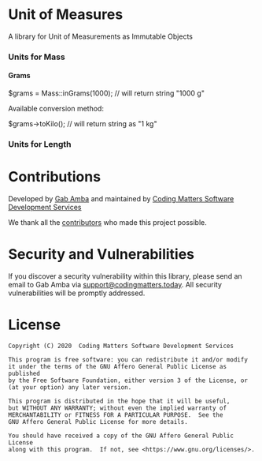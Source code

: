 # Unit of Measures
A library for Unit of Measurements as Immutable Objects

### Units for Mass
#### Grams
$grams = Mass::inGrams(1000); // will return string "1000 g"

Available conversion method:

$grams->toKilo(); // will return string as "1 kg"

### Units for Length

# Contributions
Developed by [Gab Amba](https://github.com/gabbydgab) and maintained by [Coding Matters Software Development Services]("https://codingmatters.today")

We thank all the [contributors](https://github.com/CodingMatters/community-crisis-response-and-monitoring-system/graphs/contributors) who made this project possible.

# Security and Vulnerabilities
If you discover a security vulnerability within this library, please send an email to Gab Amba via [support@codingmatters.today](mailto:support@codingmatters.today). All security vulnerabilities will be promptly addressed. 

# License
    Copyright (C) 2020  Coding Matters Software Development Services

    This program is free software: you can redistribute it and/or modify
    it under the terms of the GNU Affero General Public License as published
    by the Free Software Foundation, either version 3 of the License, or
    (at your option) any later version.

    This program is distributed in the hope that it will be useful,
    but WITHOUT ANY WARRANTY; without even the implied warranty of
    MERCHANTABILITY or FITNESS FOR A PARTICULAR PURPOSE.  See the
    GNU Affero General Public License for more details.

    You should have received a copy of the GNU Affero General Public License
    along with this program.  If not, see <https://www.gnu.org/licenses/>.